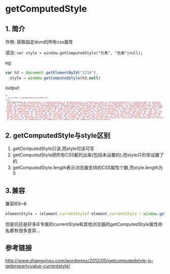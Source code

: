 # getComputedStyle

## 1. 简介

作用: 获取指定dom的所有css属性

语法: `var style = window.getComputedStyle("元素", "伪类"|null);`

eg: 

```javascript
var h3 = document.getElementById("1234"),
  style = window.getComputedStyle(h3,null)
```

output:

![getComputedStyle](QQ20160510-0.png)

## 2. getComputedStyle与style区别

1. getComputedStyle只读,而style可读可写
2. getComputedStyle把所有CSS都列出来(包括未设置的),而style只列举设置了的
3. getComputedStyle.length表示浏览器支持的CSS属性个数,而style.length为0

## 3.兼容

兼容IE6~8

```javascript
elementStyle = (element.currentStyle? element.currentStyle : window.getComputedStyle(element, null)));
```

但是坑还是好多IE专属的currentStyle和其他浏览器的getComputedStyle属性命名都有很多差异...

## 参考链接

<http://www.zhangxinxu.com/wordpress/2012/05/getcomputedstyle-js-getpropertyvalue-currentstyle/>